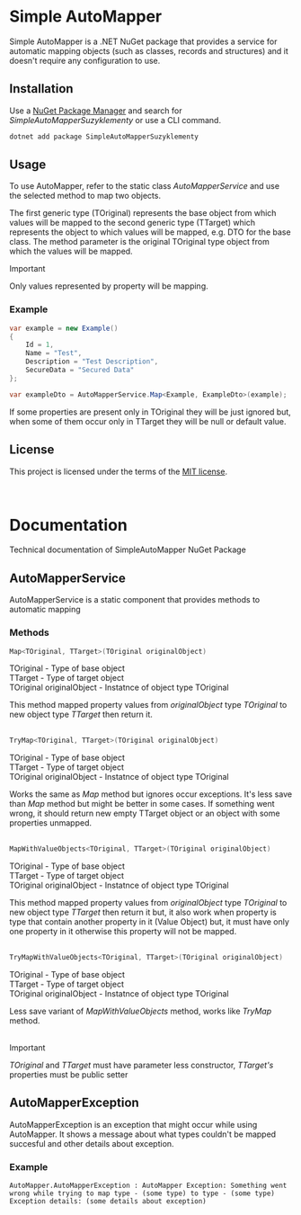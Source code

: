 # Simple AutoMapper

Simple AutoMapper is a .NET NuGet package that provides a service for automatic mapping objects (such as classes, records and structures) and it doesn't require any configuration to use.

## Installation

Use a [NuGet Package Manager](https://learn.microsoft.com/en-us/nuget/consume-packages/install-use-packages-visual-studio) and search for *SimpleAutoMapperSuzyklementy* or use a CLI command.

```bash
dotnet add package SimpleAutoMapperSuzyklementy
```

## Usage

To use AutoMapper, refer to the static class *AutoMapperService* and use the selected method to map two objects. 

The first generic type (TOriginal) represents the base object from which values ​​will be mapped to the second generic type (TTarget) which represents the object to which values ​​will be mapped, e.g. DTO for the base class. The method parameter is the original TOriginal type object from which the values ​​will be mapped.

> [!IMPORTANT]
> Only values represented by property will be mapping.

### Example

```csharp
var example = new Example()
{
    Id = 1,
    Name = "Test",
    Description = "Test Description",
    SecureData = "Secured Data"
};

var exampleDto = AutoMapperService.Map<Example, ExampleDto>(example);
```

If some properties are present only in TOriginal they will be just ignored but, when some of them occur only in TTarget they will be null or default value.

## License

This project is licensed under the terms of the [MIT license](./LICENSE).

<br>

# Documentation

Technical documentation of SimpleAutoMapper NuGet Package

## AutoMapperService

AutoMapperService is a static component that provides methods to automatic mapping

### Methods

```csharp
Map<TOriginal, TTarget>(TOriginal originalObject)
```

TOriginal - Type of base object <br>
TTarget - Type of target object <br>
TOriginal originalObject - Instatnce of object type TOriginal <br>

This method mapped property values from *originalObject* type *TOriginal* to new object type *TTarget* then return it. <br><br>

```csharp
TryMap<TOriginal, TTarget>(TOriginal originalObject)
```

TOriginal - Type of base object <br>
TTarget - Type of target object <br>
TOriginal originalObject - Instatnce of object type TOriginal <br>

Works the same as *Map* method but ignores occur exceptions. It's less save than *Map* method but might be better in some cases. If something went wrong, it should return new empty TTarget object or an object with some properties unmapped. <br><br>

```csharp
MapWithValueObjects<TOriginal, TTarget>(TOriginal originalObject)
```

TOriginal - Type of base object <br>
TTarget - Type of target object <br>
TOriginal originalObject - Instatnce of object type TOriginal <br>

This method mapped property values from *originalObject* type *TOriginal* to new object type *TTarget* then return it but, it also work when property is type that contain another property in it (Value Object) but, it must have only one property in it otherwise this property will not be mapped. <br><br>

```csharp
TryMapWithValueObjects<TOriginal, TTarget>(TOriginal originalObject)
```

TOriginal - Type of base object <br>
TTarget - Type of target object <br>
TOriginal originalObject - Instatnce of object type TOriginal <br>

Less save variant of *MapWithValueObjects* method, works like *TryMap* method. <br><br>

> [!IMPORTANT]
> *TOriginal* and *TTarget* must have parameter less constructor, *TTarget's* properties must be public setter

## AutoMapperException

AutoMapperException is an exception that might occur while using AutoMapper. It shows a message about what types couldn't be mapped succesful and other details about exception.

### Example

```
AutoMapper.AutoMapperException : AutoMapper Exception: Something went wrong while trying to map type - (some type) to type - (some type) 
Exception details: (some details about exception)
```

